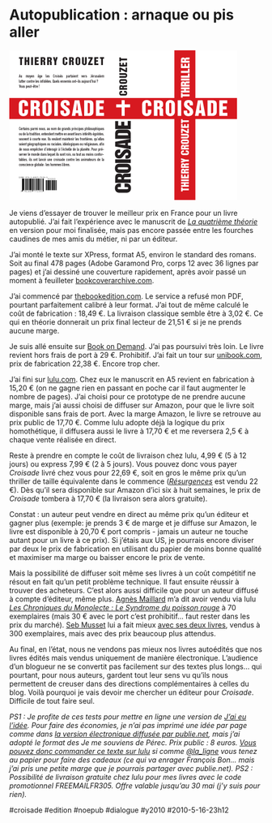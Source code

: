 # Autopublication : arnaque ou pis aller

![](_i/croisade.png)

Je viens d’essayer de trouver le meilleur prix en France pour un livre autopublié. J’ai fait l’expérience avec le manuscrit de *[La quatrième théorie](../../page/la-quatrieme-theorie)* en version pour moi finalisée, mais pas encore passée entre les fourches caudines de mes amis du métier, ni par un éditeur.

J’ai monté le texte sur XPress, format A5, environ le standard des romans. Soit au final 478 pages (Adobe Garamond Pro, corps 12 avec 36 lignes par pages) et j’ai dessiné une couverture rapidement, après avoir passé un moment à feuilleter [bookcoverarchive.com](http://bookcoverarchive.com).

J’ai commencé par [thebookedition.com](http://www.thebookedition.com/). Le service a refusé mon PDF, pourtant parfaitement calibré à leur format. J’ai tout de même calculé le coût de fabrication : 18,49 €. La livraison classique semble être à 3,02 €. Ce qui en théorie donnerait un prix final lecteur de 21,51 € si je ne prends aucune marge.

Je suis allé ensuite sur [Book on Demand](http://www.bod.fr). J’ai pas poursuivi très loin. Le livre revient hors frais de port à 29 €. Prohibitif. J’ai fait un tour sur [unibook.com](http://www.unibook.com/), prix de fabrication 22,38 €. Encore trop cher.

J’ai fini sur [lulu.com](http://www.lulu.com). Chez eux le manuscrit en A5 revient en fabrication à 15,20 € (on ne gagne rien en passant en poche car il faut augmenter le nombre de pages). J’ai choisi pour ce prototype de ne prendre aucune marge, mais j’ai aussi choisi de diffuser sur Amazon, pour que le livre soit disponible sans frais de port. Avec la marge Amazon, le livre se retrouve au prix public de 17,70 €. Comme lulu adopte déjà la logique du prix homothétique, il diffusera aussi le livre à 17,70 € et me reversera 2,5 € à chaque vente réalisée en direct.

Reste à prendre en compte le coût de livraison chez lulu, 4,99 € (5 à 12 jours) ou express 7,99 € (2 à 5 jours). Vous pouvez donc vous payer *Croisade* livré chez vous pour 22,69 €, soit en gros le même prix qu’un thriller de taille équivalente dans le commence ([*Résurgences*](desespoir-espoir.md) est vendu 22 €). Dès qu’il sera disponible sur Amazon d’ici six à huit semaines, le prix de *Croisade* tombera à 17,70 € (la livraison sera alors gratuite).

Constat : un auteur peut vendre en direct au même prix qu’un éditeur et gagner plus (exemple: je prends 3 € de marge et je diffuse sur Amazon, le livre est disponible à 20,70 € port compris - jamais un auteur ne touche autant pour un livre à ce prix). Si j’étais aux US, je pourrais encore diviser par deux le prix de fabrication en utilisant du papier de moins bonne qualité et maximiser ma marge ou baisser encore le prix de vente.

Mais la possibilité de diffuser soit même ses livres à un coût compétitif ne résout en fait qu’un petit problème technique. Il faut ensuite réussir à trouver des acheteurs. C’est alors aussi difficile que pour un auteur diffusé à compte d’éditeur, même plus. [Agnès Maillard](http://blog.monolecte.fr/) m’a dit avoir vendu via lulu [*Les Chroniques du Monolecte : Le Syndrome du poisson rouge*](http://www.lulu.com/product/couverture-souple/les-chroniques-du-monolecte-le-syndrome-du-poisson-rouge/6058676) à 70 exemplaires (mais 30 € avec le port c’est prohibitif… faut rester dans les prix du marché). [Seb Musset](http://sebmusset.blogspot.com/) lui a fait mieux [avec ses deux livres](http://www.lulu.com/browse/search.php?fSearchFamily=-1&fSearchData[author]=SEB+MUSSET), vendus à 300 exemplaires, mais avec des prix beaucoup plus attendus.

Au final, en l’état, nous ne vendons pas mieux nos livres autoédités que nos livres édités mais vendus uniquement de manière électronique. L’audience d’un blogueur ne se convertit pas facilement sur des textes plus longs… qui pourtant, pour nous auteurs, gardent tout leur sens vu qu’ils nous permettent de creuser dans des directions complémentaires à celles du blog. Voilà pourquoi je vais devoir me chercher un éditeur pour *Croisade*. Difficile de tout faire seul.

*PS1 : Je profite de ces tests pour mettre en ligne une version de *[J’ai eu l’idée](../../page/id)*. Pour faire des économies, je n’ai pas imprimé une idée par page comme dans [la version électronique diffusée par publie.net](http://www.publie.net/tnc/spip.php?article320), mais j’ai adopté le format des *Je me souviens* de Pérec. Prix public : 8 euros. [Vous pouvez donc commander ce texte sur lulu](http://www.lulu.com/product/livre-broch%C3%A9/jai-eu-lid%C3%A9e/10993809) si comme [@la\_ligne](http://twitter.com/la_ligne) vous tenez au papier pour faire des cadeaux (ce qui va enrager François Bon... mais j’ai pris une petite marge que je pourrais partager avec publie.net).*
*PS2 : Possibilité de livraison gratuite chez lulu pour mes livres avec le code promotionnel FREEMAILFR305. Offre valable jusqu’au 30 mai (j’y suis pour rien).*

#croisade #edition #noepub #dialogue #y2010 #2010-5-16-23h12

